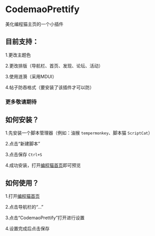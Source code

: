 # CodemaoPrettify
美化编程猫主页的一个小插件

## 目前支持：
1.更改主题色

2.更改排版（导航栏、首页、发现、论坛、活动）

3.使用涟漪（采用MDUI）

4.帖子防吞格式（要安装了该插件才可以防）

### 更多敬请期待

## 如何安装？

1.先安装一个脚本管理器（例如：油猴 `tempermonkey`、脚本猫 `ScriptCat`）

2.点击“新建脚本”

3.点击保存 `Ctrl+S`

4.成功安装，打开[编程猫首页](shequ.codemao.cn)即可预览
 
## 如何使用？

1.打开[编程猫首页](shequ.codemao.cn)

2.点击导航栏的“…”

3.点击“CodemaoPrettify”打开进行设置

4.设置完成后点击保存
